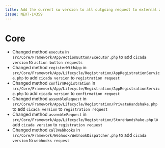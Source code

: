```yaml
---
title: Add the current sw version to all outgoing request to external apps
issue: NEXT-14359
---
```

# Core
* Changed method `execute` in `src/Core/Framework/App/ActionButton/Executor.php` to add `cicada version` to `action button requests` 
* Changed method `registerWithApp` in `src/Core/Framework/App/Lifecycle/Registration/AppRegistrationService.php` to add `cicada version` to `registration request` 
* Changed method `confirmRegistration` in `src/Core/Framework/App/Lifecycle/Registration/AppRegistrationService.php` to add `cicada version` to `confirmation request`
* Changed method `assembleRequest` in `src/Core/Framework/App/Lifecycle/Registration/PrivateHandshake.php` to add `cicada version` to `registration request` 
* Changed method `assembleRequest` in `src/Core/Framework/App/Lifecycle/Registration/StoreHandshake.php` to add `cicada version` to `registration request` 
* Changed method `callWebhooks` in `src/Core/Framework/Webhook/WebhookDispatcher.php` to add `cicada version` to `webhooks request`
